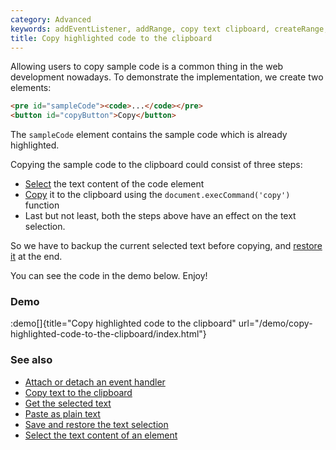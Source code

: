 ```yaml
---
category: Advanced
keywords: addEventListener, addRange, copy text clipboard, createRange, execCommand, getRangeAt, getSelection, rangeCount, removeAllRanges, selectNodeContents, window get selection
title: Copy highlighted code to the clipboard
---
```


Allowing users to copy sample code is a common thing in the web development nowadays.
To demonstrate the implementation, we create two elements:

```html
<pre id="sampleCode"><code>...</code></pre>
<button id="copyButton">Copy</button>
```

The `sampleCode` element contains the sample code which is already highlighted.

Copying the sample code to the clipboard could consist of three steps:

-   [Select](/select-the-text-content-of-an-element) the text content of the code element
-   [Copy](/copy-text-to-the-clipboard) it to the clipboard using the `document.execCommand('copy')` function
-   Last but not least, both the steps above have an effect on the text selection.

So we have to backup the current selected text before copying, and [restore it](/save-and-restore-the-text-selection) at the end.

You can see the code in the demo below. Enjoy!

### Demo

:demo[]{title="Copy highlighted code to the clipboard" url="/demo/copy-highlighted-code-to-the-clipboard/index.html"}

### See also

-   [Attach or detach an event handler](/attach-or-detach-an-event-handler)
-   [Copy text to the clipboard](/copy-text-to-the-clipboard)
-   [Get the selected text](/get-the-selected-text)
-   [Paste as plain text](/paste-as-plain-text)
-   [Save and restore the text selection](/save-and-restore-the-text-selection)
-   [Select the text content of an element](/select-the-text-content-of-an-element)
